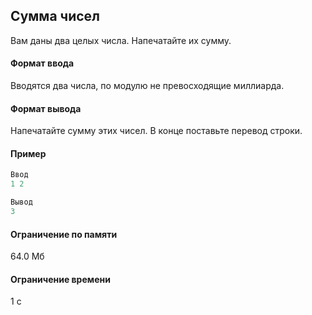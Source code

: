 ## Сумма чисел ##

Вам даны два целых числа. Напечатайте их сумму.

#### Формат ввода ####

Вводятся два числа, по модулю не превосходящие миллиарда.

#### Формат вывода ####

Напечатайте сумму этих чисел. В конце поставьте перевод строки.

#### Пример ####
```objectivec
Ввод
1 2 
```
```objectivec
Вывод
3
```

#### Ограничение по памяти ####
64.0 Мб
#### Ограничение времени ####
1 с


